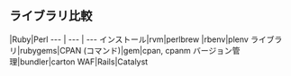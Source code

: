 ライブラリ比較
--------

|Ruby|Perl
--- | --- | ---
インストール|rvm|perlbrew
|rbenv|plenv
ライブラリ|rubygems|CPAN
(コマンド)|gem|cpan, cpanm
バージョン管理|bundler|carton
WAF|Rails|Catalyst

